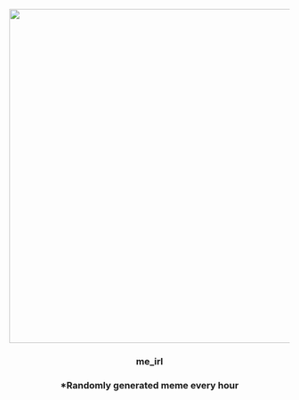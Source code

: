 <p align="center">
        <img src="https://i.redd.it/tivbhv4vfz691.jpg" width="600" height="600">
        </p>
        <h3 align="center">me_irl</h3>
        <h3 align="center">*Randomly generated meme every hour</h3>
    